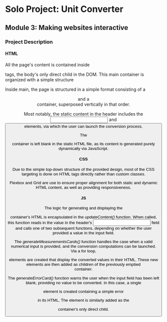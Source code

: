 # Solo Project: Unit Converter
## Module 3: Making websites interactive
### Project Description
#### HTML
All the page's content is contained inside <main> tags, the body's only direct child in the DOM.
This main container is organized with a simple structure

Inside main, the page is structured in a simple format consisting of a <header> and a <div> container, superposed vertically in that order.

Most notably, the static content in the header includes the <input> and <button> elements, via which the user can launch the conversion process.

The <div> container is left blank in the static HTML file, as its content is generated purely dynamically via JavaScript.

#### CSS
Due to the simple top-down structure of the provided design, most of the CSS targeting is done on HTML tags directly rather than custom classes.

Flexbox and Grid are use to ensure proper alignment for both static and dynamic HTML content, as well as providing responsiveness.

#### JS
The logic for generating and displaying the <div> container's HTML is encapsulated in the *updateContent()* function. When called, this function reads in the value in the header's <input> field and calls one of two subsequent functions, depending on whether the user provided a value in the input field.

The *generateMeasurementsCards()* function handles the case when a valid numerical input is provided, and the conversion computations can be launched.
Via a for loop, <section> elements are created that display the converted values in their HTML. These new elements are then added as children of the previously emptied <div> container.

The *generateErrorCard()* function warns the user when the input field has been left blank, providing no value to be converted.
In this case, a single <section> element is created containing a simple error <p> in its HTML.
The element is similarly added as the <div> container's only direct child.